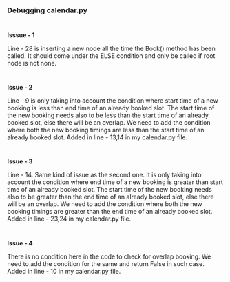 
### Debugging calendar.py

#

**Isssue - 1**

Line - 28 is inserting a new node all the time the Book() method has been called. It should come under the ELSE condition and only be called if root node is not none.

#

**Issue - 2**

Line - 9 is only taking into account the condition where start time of a new booking is less than end time of an already booked slot. The start time of the new booking needs also to be less than the start time of an already booked slot, else there will be an overlap. We need to add the condition where both the new booking timings are less than the start time of an already booked slot. Added in line - 13,14 in my calendar.py file.
#

**Issue - 3**

Line - 14. Same kind of issue as the second one. It is only taking into account the condition where end time of a new booking is greater than start time of an already booked slot. The start time of the new booking needs also to be greater than the end time of an already booked slot, else there will be an overlap. We need to add the condition where both the new booking timings are greater than the end time of an already booked slot. Added in line - 23,24 in my calendar.py file.
#

**Issue - 4**

There is no condition here in the code to check for overlap booking. We need to add the condition for the same and return False in such case. Added in line - 10 in my calendar.py file.
#